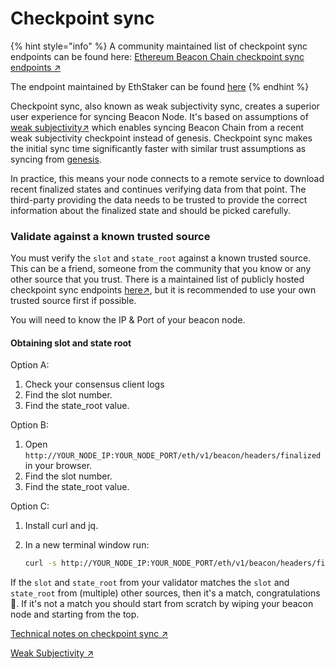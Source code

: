 # Checkpoint sync

{% hint style="info" %}
A community maintained list of checkpoint sync endpoints can be found here: [Ethereum Beacon Chain checkpoint sync endpoints ↗](https://eth-clients.github.io/checkpoint-sync-endpoints/)

The endpoint maintained by EthStaker can be found [here](https://beaconstate.ethstaker.cc/)
{% endhint %}

Checkpoint sync, also known as weak subjectivity sync, creates a superior user experience for syncing Beacon Node. It's based on assumptions of [weak subjectivity↗](https://ethereum.org/en/developers/docs/consensus-mechanisms/pos/weak-subjectivity) which enables syncing Beacon Chain from a recent weak subjectivity checkpoint instead of genesis. Checkpoint sync makes the initial sync time significantly faster with similar trust assumptions as syncing from [genesis](../staking-glossary.md#genesis-block).

In practice, this means your node connects to a remote service to download recent finalized states and continues verifying data from that point. The third-party providing the data needs to be trusted to provide the correct information about the finalized state and should be picked carefully.

### Validate against a known trusted source

You must verify the `slot` and `state_root` against a known trusted source. This can be a friend, someone from the community that you know or any other source that you trust. There is a maintained list of publicly hosted checkpoint sync endpoints [here↗](https://eth-clients.github.io/checkpoint-sync-endpoints/), but it is recommended to use your own trusted source first if possible.

You will need to know the IP & Port of your beacon node.

#### Obtaining slot and state root

Option A:

1. Check your consensus client logs
2. Find the slot number.
3. Find the state\_root value.

Option B:

1. Open `http://YOUR_NODE_IP:YOUR_NODE_PORT/eth/v1/beacon/headers/finalized` in your browser.
2. Find the slot number.
3. Find the state\_root value.

Option C:

1. Install curl and jq.
2.  In a new terminal window run:

    ```bash
    curl -s http://YOUR_NODE_IP:YOUR_NODE_PORT/eth/v1/beacon/headers/finalized | jq .'data.header.message'
    ```

If the `slot` and `state_root` from your validator matches the `slot` and `state_root` from (multiple) other sources, then it's a match, congratulations 🎉. If it's not a match you should start from scratch by wiping your beacon node and starting from the top.

[Technical notes on checkpoint sync ↗](https://notes.ethereum.org/@djrtwo/ws-sync-in-practice)

[Weak Subjectivity ↗](https://ethereum.org/en/developers/docs/consensus-mechanisms/pos/weak-subjectivity)
